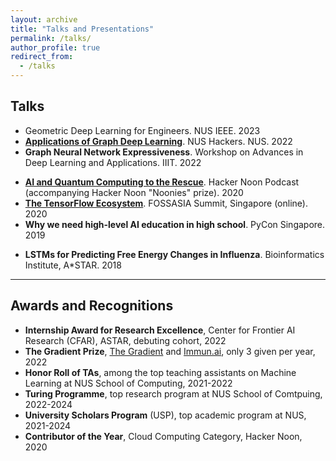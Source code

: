 ```yaml
---
layout: archive
title: "Talks and Presentations"
permalink: /talks/
author_profile: true
redirect_from:
  - /talks
---
```



## Talks

- Geometric Deep Learning for Engineers. NUS IEEE. 2023
- [**Applications of Graph Deep Learning**](https://www.youtube.com/watch?v=KCUM_FKK_Sk). NUS Hackers. NUS. 2022
- **Graph Neural Network Expressiveness**. Workshop on Advances in Deep Learning and Applications. IIIT. 2022
<!-- 4. **Data Handling workshop on pandas and numpy**. CS3244, NUS (online). 2021 -->
- [**AI and Quantum Computing to the Rescue**](https://podcast.hackernoon.com/ai-and-quantum-computing-to-the-rescue/). Hacker Noon Podcast (accompanying Hacker Noon "Noonies" prize). 2020
- [**The TensorFlow Ecosystem**](https://www.youtube.com/watch?v=8WvFn_GCSqM&t=5316s). FOSSASIA Summit, Singapore (online). 2020
- **Why we need high-level AI education in high school**. PyCon Singapore. 2019
<!-- 8. **Introduction to Machine Learning**. FOSSASIA Summit (workshop), Singapore. 2019 -->
- **LSTMs for Predicting Free Energy Changes in Influenza**. Bioinformatics Institute, A*STAR. 2018

---

## Awards and Recognitions

- **Internship Award for Research Excellence**, Center for Frontier AI Research (CFAR), ASTAR, debuting cohort, 2022
- **The Gradient Prize**, [The Gradient](https://thegradient.pub/gradient-prize/) and [Immun.ai](https://www.immunai.com), only 3 given per year, 2022
- **Honor Roll of TAs**, among the top teaching assistants on Machine Learning at NUS School of Computing, 2021-2022
- **Turing Programme**, top research program at NUS School of Comtpuing, 2022-2024
- **University Scholars Program** (USP), top academic program at NUS, 2021-2024
- **Contributor of the Year**, Cloud Computing Category, Hacker Noon, 2020
